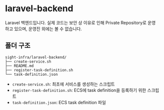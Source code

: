 # laravel-backend

Laravel 백엔드입니다. 실제 코드는 보안 상 이유로 인해 Private Repository로 운영하고 있으며, 운영진 외에는 볼 수 없습니다.

## 폴더 구조

```
sight-infra/laravel-backend/
├── create-service.sh
├── README.md
├── register-task-definition.sh
└── task-definition.json
```

- `create-service.sh`: 최초에 서비스를 생성하는 스크립트
- `register-task-definition.sh`: ECS에 task definition을 등록하기 위한 스크립트
- `task-definition.json`: ECS task definition 파일
